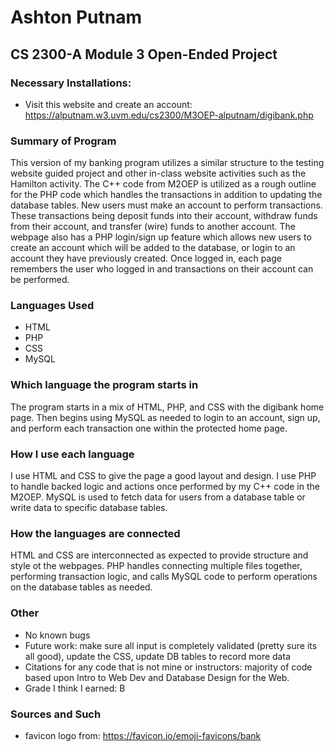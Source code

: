 # Ashton Putnam
## CS 2300-A Module 3 Open-Ended Project

### Necessary Installations:
* Visit this website and create an account: https://alputnam.w3.uvm.edu/cs2300/M3OEP-alputnam/digibank.php

### Summary of Program
This version of my banking program utilizes a similar structure to the testing website guided project and other in-class website activities such as the Hamilton activity. The C++ code from M2OEP is utilized as a rough outline for the PHP code which handles the transactions in addition to updating the database tables. New users must make an account to perform transactions. These transactions being deposit funds into their account, withdraw funds from their account, and transfer (wire) funds to another account. The webpage also has a PHP login/sign up feature which allows new users to create an account which will be added to the database, or login to an account they have previously created. Once logged in, each page remembers the user who logged in and transactions on their account can be performed. 

### Languages Used
* HTML
* PHP
* CSS
* MySQL

### Which language the program starts in
The program starts in a mix of HTML, PHP, and CSS with the digibank home page. Then begins using MySQL as needed to login to an account, sign up, and perform each transaction one within the protected home page. 

### How I use each language
I use HTML and CSS to give the page a good layout and design. I use PHP to handle backed logic and actions once performed by my C++ code in the M2OEP. MySQL is used to fetch data for users from a database table or write data to specific database tables.

### How the languages are connected
HTML and CSS are interconnected as expected to provide structure and style ot the webpages. PHP handles connecting multiple files together, performing transaction logic, and calls MySQL code to perform operations on the database tables as needed. 

### Other
* No known bugs
* Future work: make sure all input is completely validated (pretty sure its all good), update the CSS, update DB tables to record more data
* Citations for any code that is not mine or instructors: majority of code based upon Intro to Web Dev and Database Design for the Web.
* Grade I think I earned: B

### Sources and Such
* favicon logo from: https://favicon.io/emoji-favicons/bank



